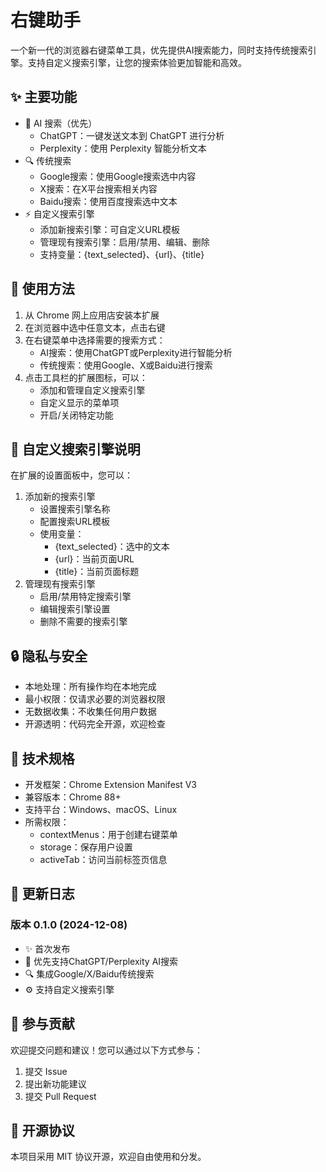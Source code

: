 # 右键助手

一个新一代的浏览器右键菜单工具，优先提供AI搜索能力，同时支持传统搜索引擎。支持自定义搜索引擎，让您的搜索体验更加智能和高效。

## ✨ 主要功能

- 🤖 AI 搜索（优先）
  - ChatGPT：一键发送文本到 ChatGPT 进行分析
  - Perplexity：使用 Perplexity 智能分析文本
- 🔍 传统搜索
  - Google搜索：使用Google搜索选中内容
  - X搜索：在X平台搜索相关内容
  - Baidu搜索：使用百度搜索选中文本
- ⚡️ 自定义搜索引擎
  - 添加新搜索引擎：可自定义URL模板
  - 管理现有搜索引擎：启用/禁用、编辑、删除
  - 支持变量：{text_selected}、{url}、{title}

## 🚀 使用方法

1. 从 Chrome 网上应用店安装本扩展
2. 在浏览器中选中任意文本，点击右键
3. 在右键菜单中选择需要的搜索方式：
   - AI搜索：使用ChatGPT或Perplexity进行智能分析
   - 传统搜索：使用Google、X或Baidu进行搜索
4. 点击工具栏的扩展图标，可以：
   - 添加和管理自定义搜索引擎
   - 自定义显示的菜单项
   - 开启/关闭特定功能

## 🔧 自定义搜索引擎说明

在扩展的设置面板中，您可以：
1. 添加新的搜索引擎
   - 设置搜索引擎名称
   - 配置搜索URL模板
   - 使用变量：
     - {text_selected}：选中的文本
     - {url}：当前页面URL
     - {title}：当前页面标题
2. 管理现有搜索引擎
   - 启用/禁用特定搜索引擎
   - 编辑搜索引擎设置
   - 删除不需要的搜索引擎

## 🔒 隐私与安全

- 本地处理：所有操作均在本地完成
- 最小权限：仅请求必要的浏览器权限
- 无数据收集：不收集任何用户数据
- 开源透明：代码完全开源，欢迎检查

## 🔧 技术规格

- 开发框架：Chrome Extension Manifest V3
- 兼容版本：Chrome 88+
- 支持平台：Windows、macOS、Linux
- 所需权限：
  - contextMenus：用于创建右键菜单
  - storage：保存用户设置
  - activeTab：访问当前标签页信息

## 📝 更新日志

### 版本 0.1.0 (2024-12-08)
- ✨ 首次发布
- 🤖 优先支持ChatGPT/Perplexity AI搜索
- 🔍 集成Google/X/Baidu传统搜索
- ⚙️ 支持自定义搜索引擎

## 🤝 参与贡献

欢迎提交问题和建议！您可以通过以下方式参与：

1. 提交 Issue
2. 提出新功能建议
3. 提交 Pull Request

## 📜 开源协议

本项目采用 MIT 协议开源，欢迎自由使用和分发。
